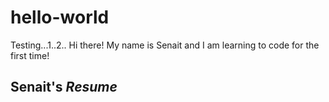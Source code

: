# hello-world
Testing...1..2..
Hi there! My name is Senait and I am learning to code for the first time! 

 ## Senait's _Resume_ 
